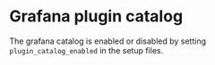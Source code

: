 # Grafana plugin catalog

The grafana catalog is enabled or disabled by setting `plugin_catalog_enabled` in the setup files.
